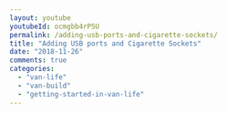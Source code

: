 ```yaml
---
layout: youtube
youtubeId: ocmgbb4rP5U
permalink: /adding-usb-ports-and-cigarette-sockets/
title: "Adding USB ports and Cigarette Sockets"
date: "2018-11-26"
comments: true
categories: 
  - "van-life"
  - "van-build"
  - "getting-started-in-van-life"
---
```



